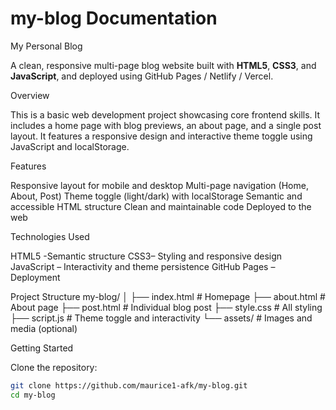 # my-blog Documentation
My Personal Blog

A clean, responsive multi-page blog website built with **HTML5**, **CSS3**, and **JavaScript**, and deployed using GitHub Pages / Netlify / Vercel.



Overview

This is a basic web development project showcasing core frontend skills. It includes a home page with blog previews, an about page, and a single post layout. It features a responsive design and interactive theme toggle using JavaScript and localStorage.



Features

Responsive layout for mobile and desktop
Multi-page navigation (Home, About, Post)
Theme toggle (light/dark) with localStorage
Semantic and accessible HTML structure
Clean and maintainable code
Deployed to the web


 Technologies Used

HTML5 -Semantic structure
CSS3– Styling and responsive design
JavaScript – Interactivity and theme persistence
GitHub Pages – Deployment



Project Structure
my-blog/
│
├── index.html # Homepage
├── about.html # About page
├── post.html # Individual blog post
├── style.css # All styling
├── script.js # Theme toggle and interactivity
└── assets/ # Images and media (optional)




Getting Started

Clone the repository:

```bash
git clone https://github.com/maurice1-afk/my-blog.git
cd my-blog


